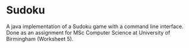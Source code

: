 # Sudoku
A java implementation of a Sudoku game with a command line interface.
Done as an assignment for MSc Computer Science at University of Birmingham (Worksheet 5).
